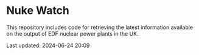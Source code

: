 # Nuke Watch

This repository includes code for retrieving the latest information available on the output of EDF nuclear power plants in the UK.

Last updated: 2024-06-24 20:09